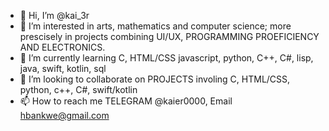 - 👋 Hi, I’m @kai_3r
- 👀 I’m interested in arts, mathematics and computer science; more prescisely in projects combining UI/UX, PROGRAMMING PROEFICIENCY AND ELECTRONICS. 
- 🌱 I’m currently learning C, HTML/CSS javascript, python, C++, C#, lisp, java, swift, kotlin, sql
- 💞️ I’m looking to collaborate on PROJECTS involing C, HTML/CSS, python, c++, C#, swift/kotlin  
- 📫 How to reach me TELEGRAM @kaier0000, Email hbankwe@gmail.com

